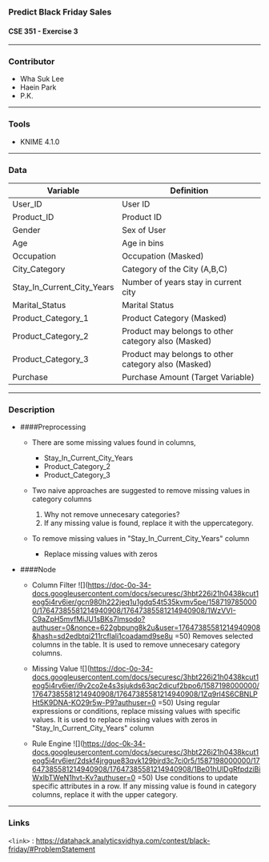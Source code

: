 ### Predict Black Friday Sales
#### CSE 351 - Exercise 3 

-------------

### Contributor
- Wha Suk Lee
- Haein Park
- P.K.

-------------
### Tools
- KNIME 4.1.0

-------------
### Data
Variable  | Definition
------------- | -------------
User_ID | User ID
Product_ID|Product ID
Gender|Sex of User
Age|Age in bins
Occupation|Occupation (Masked)
City_Category|Category of the City (A,B,C)
Stay_In_Current_City_Years|Number of years stay in current city
Marital_Status|Marital Status
Product_Category_1|Product Category (Masked)
Product_Category_2|Product may belongs to other category also (Masked)
Product_Category_3|Product may belongs to other category also (Masked)
Purchase|Purchase Amount (Target Variable)
-------------
### Description

- ####Preprocessing
	- There are some missing values found in columns,
		- Stay_In_Current_City_Years
		- Product_Category_2
		- Product_Category_3

	- Two naive approaches are suggested to remove missing values in category columns
		1) Why not remove unnecesary categories?
		2) If any missing value is found, replace it with the uppercategory.

	- To remove missing values in "Stay_In_Current_City_Years" column
		- Replace missing values with zeros

- ####Node
	-	Column Filter
![](https://doc-0o-34-docs.googleusercontent.com/docs/securesc/3hbt226i21h0438kcut1eog5i4rv6ier/gcn980h222jeq1u1gdq54t535kvmv5pe/1587197850000/17647385581214940908/17647385581214940908/1WzVVI-C9aZpH5mvfMiJU1sBKs7Imsodo?authuser=0&nonce=622gbpung8k2u&user=17647385581214940908&hash=sd2edbtqi211rcflali1coadamd9se8u =50)
		Removes selected columns in the table.
		It is used to remove unnecesary category columns.

	-	Missing Value
![](https://doc-0o-34-docs.googleusercontent.com/docs/securesc/3hbt226i21h0438kcut1eog5i4rv6ier/i9v2co2e4s3sjukds63qc2dicuf2bpo6/1587198000000/17647385581214940908/17647385581214940908/1Zq9rl4S6CBNLPHt5K9DNA-KO29r5w-P9?authuser=0 =50)
		Using regular expressions or conditions, replace missing values with
		specific values.
		It is used to replace missing values with zeros in "Stay_In_Current_City_Years" column

	-	Rule Engine
![](https://doc-0k-34-docs.googleusercontent.com/docs/securesc/3hbt226i21h0438kcut1eog5i4rv6ier/2dskf4jrggue83qvk129bjrd3c7ci0r5/1587198000000/17647385581214940908/17647385581214940908/1Be01hUlDgRfpdziBiWxIbTWeN1hvt-Kv?authuser=0 =50)
		Use conditions to update specific attributes in a row.
		If any missing value is found in category columns, replace it with the upper category.
-------------
### Links
`<link>` : <https://datahack.analyticsvidhya.com/contest/black-friday/#ProblemStatement>

